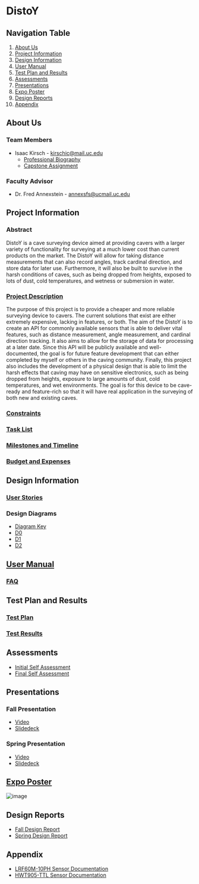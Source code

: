 # DistoY

## Navigation Table
1. [About Us](#about-us)
2. [Project Information](#project-information)
3. [Design Information](#design-information)
4. [User Manual](#user-manual)
5. [Test Plan and Results](#test-plan-and-results)
6. [Assessments](#assessments)
7. [Presentations](#presentations)
8. [Expo Poster](#expo-poster)
9. [Design Reports](#design-reports)
11. [Appendix](#appendix)

## About Us
### Team Members
* Isaac Kirsch - kirschic@mail.uc.edu
    * [Professional Biography](https://github.com/DarkNomads/DistoY/blob/76ab971688b6ed0b7e496e9f45d501d66ebb171e/assignments/professional_bio/Professional%20Biography.md)
    * [Capstone Assignment](https://github.com/DarkNomads/DistoY/blob/867013c8fbe97be6f60c77dfcf5a4ddcef271e82/assignments/capstone_assignment/Capstone_Assignment_IsaacKirsch.pdf)

### Faculty Advisor
* Dr. Fred Annexstein - annexsfs@ucmail.uc.edu

## Project Information
### Abstract
DistoY is a cave surveying device aimed at providing cavers with a larger variety of functionality for surveying at a much lower cost
than current products on the market. The DistoY will allow for taking distance measurements that can also record angles, track cardinal
direction, and store data for later use. Furthermore, it will also be built to survive in the harsh conditions of caves, such as being
dropped from heights, exposed to lots of dust, cold temperatures, and wetness or submersion in water.

### [Project Description](https://github.com/DarkNomads/DistoY/blob/76ab971688b6ed0b7e496e9f45d501d66ebb171e/assignments/project_details/Project%20Description.md)
The purpose of this project is to provide a cheaper and more reliable surveying device to cavers. The current solutions that exist are
either extremely expensive, lacking in features, or both. The aim of the DistoY is to create an API for commonly available sensors
that is able to deliver vital features, such as distance measurement, angle measurement, and cardinal direction tracking. It also
aims to allow for the storage of data for processing at a later date. Since this API will be publicly available and well-documented,
the goal is for future feature development that can either completed by myself or others in the caving community. Finally, this project
also includes the development of a physical design that is able to limit the harsh effects that caving may have on sensitive electronics,
such as being dropped from heights, exposure to large amounts of dust, cold temperatures, and wet environments. The goal is for this device
to be cave-ready and feature-rich so that it will have real application in the surveying of both new and existing caves.

### [Constraints](https://github.com/DarkNomads/DistoY/blob/76ab971688b6ed0b7e496e9f45d501d66ebb171e/assignments/project_details/Constraint%20Essay.md)

### [Task List](https://github.com/DarkNomads/DistoY/blob/76ab971688b6ed0b7e496e9f45d501d66ebb171e/assignments/project_details/Task%20List.md)

### [Milestones and Timeline](https://github.com/DarkNomads/DistoY/blob/76ab971688b6ed0b7e496e9f45d501d66ebb171e/assignments/project_details/Milestones.md)

### [Budget and Expenses](https://github.com/DarkNomads/DistoY/blob/867013c8fbe97be6f60c77dfcf5a4ddcef271e82/assignments/project_details/Project%20Budget.md)

## Design Information

### [User Stories](https://github.com/DarkNomads/DistoY/blob/b6f97907a970fca5fb77c33f4b0cf4bf1b116473/assignments/project_details/User%20Stories.md)

### Design Diagrams
  * [Diagram Key](https://github.com/DarkNomads/DistoY/blob/76ab971688b6ed0b7e496e9f45d501d66ebb171e/assignments/design_diagrams/Diagram_Key.png)
  * [D0](https://github.com/DarkNomads/DistoY/blob/76ab971688b6ed0b7e496e9f45d501d66ebb171e/assignments/design_diagrams/D0.png)
  * [D1](https://github.com/DarkNomads/DistoY/blob/76ab971688b6ed0b7e496e9f45d501d66ebb171e/assignments/design_diagrams/D1.png)
  * [D2](https://github.com/DarkNomads/DistoY/blob/76ab971688b6ed0b7e496e9f45d501d66ebb171e/assignments/design_diagrams/D2.png)

## [User Manual](https://github.com/DarkNomads/DistoY/blob/4715c6811a2e86eff5b3ce60ed9f859456f1e42a/user_docs/user_manual.md)

### [FAQ](https://github.com/DarkNomads/DistoY/blob/4715c6811a2e86eff5b3ce60ed9f859456f1e42a/user_docs/user_manual.md#6-faq)


## Test Plan and Results

### [Test Plan](https://github.com/DarkNomads/DistoY/blob/867013c8fbe97be6f60c77dfcf5a4ddcef271e82/assignments/testing/Test_Plan.pdf)

### [Test Results]()

## Assessments
* [Initial Self Assessment](https://github.com/DarkNomads/DistoY/blob/76ab971688b6ed0b7e496e9f45d501d66ebb171e/assignments/self_assessments/Self_Assessment_IsaacKirsch.pdf)
* [Final Self Assessment](https://github.com/DarkNomads/DistoY/blob/76ab971688b6ed0b7e496e9f45d501d66ebb171e/assignments/self_assessments/Final_Self_Assessment_IsaacKirsch.pdf)

## Presentations
### Fall Presentation
* [Video](https://youtu.be/nXGCh4rYkBU)
* [Slidedeck](https://github.com/DarkNomads/DistoY/blob/76ab971688b6ed0b7e496e9f45d501d66ebb171e/assignments/presentations/DistoY%20Presentation%20-%20Fall%202022.pdf)

### Spring Presentation
* [Video](https://youtu.be/2vx8ASrVzAI)
* [Slidedeck](https://github.com/DarkNomads/DistoY/blob/76ab971688b6ed0b7e496e9f45d501d66ebb171e/assignments/presentations/DistoY%20Presentation%20-%20Spring%202023.pdf)

## [Expo Poster](https://github.com/DarkNomads/DistoY/blob/76ab971688b6ed0b7e496e9f45d501d66ebb171e/assignments/expo_poster/ExpoPoster.pdf)
![image](https://user-images.githubusercontent.com/33441174/232244701-000df559-5d16-4fd4-8b22-728792aba8f7.png)

## Design Reports
* [Fall Design Report](https://github.com/DarkNomads/DistoY/blob/76ab971688b6ed0b7e496e9f45d501d66ebb171e/assignments/design_reports/Final%20Fall%20Design%20Report.md)
* [Spring Design Report](https://github.com/DarkNomads/DistoY/blob/76ab971688b6ed0b7e496e9f45d501d66ebb171e/assignments/design_reports/Final%20Spring%20Design%20Report.md)

## Appendix
* [LRF60M-10PH Sensor Documentation](https://github.com/DarkNomads/DistoY/blob/7e34fea71461653f07cd023b3e609e29f35a7c9d/misc/LRF100M10PH-datasheet.pdf)
* [HWT905-TTL Sensor Documentation](https://github.com/DarkNomads/DistoY/blob/7e34fea71461653f07cd023b3e609e29f35a7c9d/misc/WIT%20Standard%20Communication%20Protocol.pdf)
